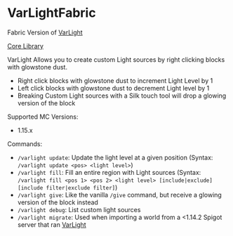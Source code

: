# VarLightFabric

Fabric Version of [VarLight](https://github.com/flori-schwa/VarLight)

[Core Library](https://github.com/flori-schwa/VarLightCore)

VarLight Allows you to create custom Light sources by right clicking blocks with glowstone dust.

-   Right click blocks with glowstone dust to increment Light Level by 1
-   Left click blocks with glowstone dust to decrement Light level by 1
-   Breaking Custom Light sources with a Silk touch tool will drop a glowing version of the block

Supported MC Versions:

-   1.15.x

Commands:

-   `/varlight update`: Update the light level at a given position (Syntax: `/varlight update <pos> <light level>`)
-   `/varlight fill`: Fill an entire region with Light sources (Syntax: `/varlight fill <pos 1> <pos 2> <light level> [include|exclude] [include filter|exclude filter]`)
-   `/varlight give`: Like the vanilla `/give` command, but receive a glowing version of the block instead
-   `/varlight debug`: List custom light sources
-   `/varlight migrate`: Used when importing a world from a <1.14.2 Spigot server that ran [VarLight](https://github.com/flori-schwa/VarLight)
